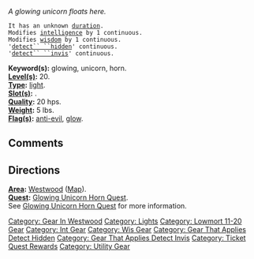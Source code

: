 *A glowing unicorn floats here.*

`It has an unknown `[`duration`](Light_Values.md "wikilink")`.`  
`Modifies `[`intelligence`](Intelligence.md "wikilink")` by 1 continuous.`  
`Modifies `[`wisdom`](Wisdom.md "wikilink")` by 1 continuous.`  
`'`[`detect`` ``hidden`](Detect_Hidden.md "wikilink")`' continuous.`  
`'`[`detect`` ``invis`](Detect_Invis.md "wikilink")`' continuous.`

**Keyword(s):** glowing, unicorn, horn.  
**[Level(s)](Object_Level.md "wikilink"):** 20.  
**[Type](:Category:_Object_Types.md "wikilink"):**
[light](:Category:_Lights.md "wikilink").  
**[Slot(s)](Object_Slots.md "wikilink"):** <used as light>.  
**[Quality](Object_Quality.md "wikilink"):** 20 hps.  
**[Weight](Object_Weight.md "wikilink"):** 5 lbs.  
**[Flag(s)](:Category:_Object_Flags.md "wikilink"):**
[anti-evil](Anti-Evil_Flag.md "wikilink"),
[glow](Glow_Flag.md "wikilink").  

## Comments

## Directions

**[Area](:Category:_Areas.md "wikilink"):**
[Westwood](:Category:_Westwood.md "wikilink")
([Map](Westwood_Map.md "wikilink")).  
**[Quest](:Category:_Ticket_Quests.md "wikilink"):** [Glowing Unicorn
Horn Quest](Glowing_Unicorn_Horn_Quest.md "wikilink").  
See [Glowing Unicorn Horn
Quest](Glowing_Unicorn_Horn_Quest.md "wikilink") for more information.

[Category: Gear In Westwood](Category:_Gear_In_Westwood "wikilink")
[Category: Lights](Category:_Lights "wikilink") [Category: Lowmort 11-20
Gear](Category:_Lowmort_11-20_Gear "wikilink") [Category: Int
Gear](Category:_Int_Gear "wikilink") [Category: Wis
Gear](Category:_Wis_Gear "wikilink") [Category: Gear That Applies Detect
Hidden](Category:_Gear_That_Applies_Detect_Hidden "wikilink") [Category:
Gear That Applies Detect
Invis](Category:_Gear_That_Applies_Detect_Invis "wikilink") [Category:
Ticket Quest Rewards](Category:_Ticket_Quest_Rewards "wikilink")
[Category: Utility Gear](Category:_Utility_Gear "wikilink")
